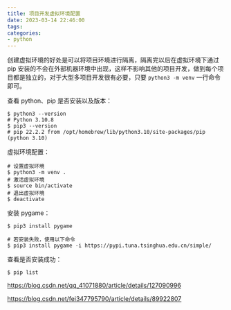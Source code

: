 ```yaml
---
title: 项目开发虚拟环境配置
date: 2023-03-14 22:46:00
tags:
categories:
- python
---
```



创建虚拟环境的好处是可以将项目环境进行隔离，隔离完以后在虚拟环境下通过 pip 安装的不会在外部机器环境中出现，这样不影响其他的项目开发，做到每个项目都是独立的，对于大型多项目开发很有必要，只要 `python3 -m venv` 一行命令即可。

查看 python、pip 是否安装以及版本：
```shell
$ python3 --version
# Python 3.10.8
$ pip3 --version
# pip 22.2.2 from /opt/homebrew/lib/python3.10/site-packages/pip (python 3.10)
```

虚拟环境配置：
```shell
# 设置虚拟环境
$ python3 -m venv .
# 激活虚拟环境
$ source bin/activate
# 退出虚拟环境
$ deactivate
```

安装 pygame：
```shell
$ pip3 install pygame
 
# 若安装失败，使用以下命令
$ pip3 install pygame -i https://pypi.tuna.tsinghua.edu.cn/simple/
```

查看是否安装成功：
```shell
$ pip list
```

<https://blog.csdn.net/qq_41071880/article/details/127090996>

<https://blog.csdn.net/fei347795790/article/details/89922807>